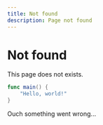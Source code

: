 ```yaml
---
title: Not found
description: Page not found
---
```


# Not found

This page does not exists.

```swift
func main() {
    "Hello, world!"
}
```

Ouch something went wrong...

